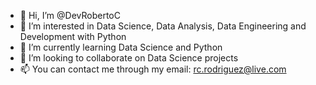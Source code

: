 - 👋 Hi, I’m @DevRobertoC
- 👀 I’m interested in Data Science, Data Analysis, Data Engineering and Development with Python
- 🌱 I’m currently learning Data Science and Python
- 💞️ I’m looking to collaborate on Data Science projects
- 📫 You can contact me through my email: rc.rodriguez@live.com

<!---
DevRobertoC/DevRobertoC is a ✨ special ✨ repository because its `README.md` (this file) appears on your GitHub profile.
You can click the Preview link to take a look at your changes.
--->

